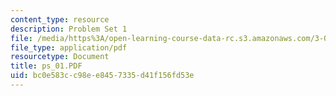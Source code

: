 ```yaml
---
content_type: resource
description: Problem Set 1
file: /media/https%3A/open-learning-course-data-rc.s3.amazonaws.com/3-00-thermodynamics-of-materials-fall-2002/bc0e583cc98ee8457335d41f156fd53e_ps_01.PDF
file_type: application/pdf
resourcetype: Document
title: ps_01.PDF
uid: bc0e583c-c98e-e845-7335-d41f156fd53e
---
```


